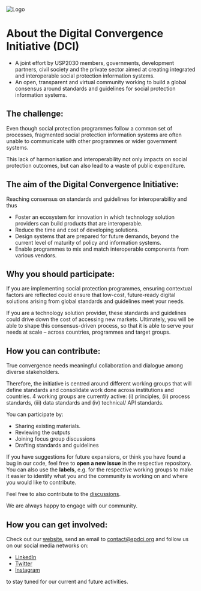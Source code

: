 

![Logo](https://github.com/spdci/.github/blob/main/profile/DCILogoHorizontal.png)

# About the Digital Convergence Initiative (DCI)

- A joint effort by USP2030 members, governments, development partners, civil society and the private sector aimed at creating integrated and interoperable social protection information systems.
- An open, transparent and virtual community working to build a global consensus around standards and guidelines for social protection information systems.

## The challenge:

Even though social protection programmes follow a common set of processes, fragmented social protection information systems are often unable to communicate with other programmes or wider government systems.

This lack of harmonisation and interoperability not only impacts on social protection outcomes, but can also lead to a
waste of public expenditure.

## The aim of the Digital Convergence Initiative:

Reaching consensus on standards and guidelines for interoperability and thus

- Foster an ecosystem for innovation in which technology solution providers can build products that are interoperable.
- Reduce the time and cost of developing solutions.
- Design systems that are prepared for future demands, beyond the current level of maturity of policy and information systems.
- Enable programmes to mix and match interoperable components from various vendors.

## Why you should participate:

If you are implementing social protection programmes, ensuring contextual factors are reflected could ensure that low-cost, future-ready digital solutions arising from global standards and guidelines meet your needs.

If you are a technology solution provider, these standards and guidelines could drive down the cost of accessing new markets. Ultimately, you will be able to shape this consensus-driven process, so that it is able to serve your needs at scale – across countries, programmes and target groups.

## How you can contribute:

True convergence needs meaningful collaboration and dialogue among diverse stakeholders.

Therefore, the initiative is centred around different working groups that will define standards and consolidate work done across institutions and countries. 4 working groups are currently active: (i) principles, (ii) process standards, (iii) data standards and (iv) technical/ API standards.

You can participate by:
- Sharing existing materials.
- Reviewing the outputs
- Joining focus group discussions
- Drafting standards and guidelines

If you have suggestions for future expansions, or think you have found a bug in our code, feel free to **open a new issue** in the respective repository.
You can also use the **labels**, e.g. for the respective working groups to make it easier to identify what you and the community is working on and where you would like to contribute.

Feel free to also contribute to the [discussions](https://github.com/orgs/spdci/discussions).

We are always happy to engage with our community.

## How you can get involved:

Check out our [website](https://spdci.org/),
send an email to contact@spdci.org and follow us on our social media networks on:

- [LinkedIn](https://www.linkedin.com/company/digital-convergence-initiative)
- [Twitter](https://twitter.com/sp_convergence)
- [Instagram](https://www.instagram.com/sp_dci/)

to stay tuned for our current and future activities.


